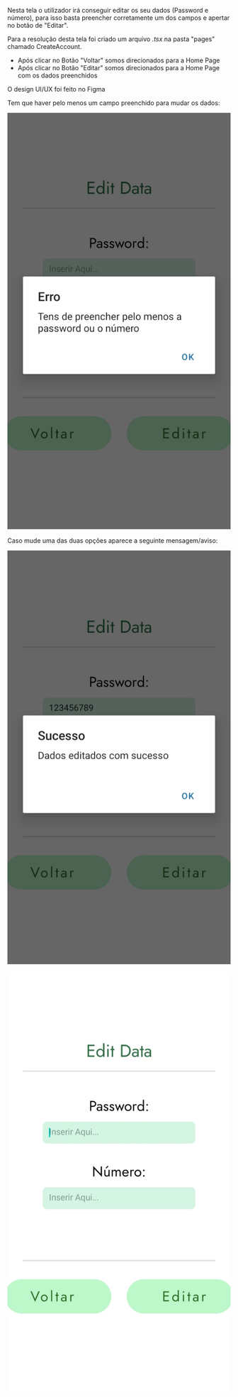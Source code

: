 Nesta tela o utilizador irá conseguir editar os seu dados (Password e número), para isso basta preencher corretamente um dos campos e apertar no botão de "Editar".

Para a resolução desta tela foi criado um arquivo _.tsx_ na pasta "pages" chamado CreateAccount.

- Após clicar no Botão "Voltar" somos direcionados para a Home Page
- Após clicar no Botão "Editar" somos direcionados para a Home Page com os dados preenchidos

O design UI/UX foi feito no Figma

Tem que haver pelo menos um campo preenchido para mudar os dados:

![Screenshot_20221205-095452_Expo Go.jpg](../../../.attachments/Screenshot_20221205-095452_Expo%20Go-bc24b846-67e0-4eb9-9e52-1ee514ddd6f2.jpg)

Caso mude uma das duas opções aparece a seguinte mensagem/aviso:

![Screenshot_20221205-095443_Expo Go.jpg](../../../.attachments/Screenshot_20221205-095443_Expo%20Go-78077950-3a5e-40d9-ac4e-1453b0e04a59.jpg)

![Screenshot_20221205-095430_Expo Go.jpg](../../../.attachments/Screenshot_20221205-095430_Expo%20Go-c402b632-5793-4964-8228-abfcc4167d27.jpg)

